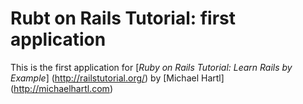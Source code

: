 # Rubt on Rails Tutorial: first application

This is the first application for 
[*Ruby on Rails Tutorial: Learn Rails by Example*] (http://railstutorial.org/) by [Michael Hartl] (http://michaelhartl.com)